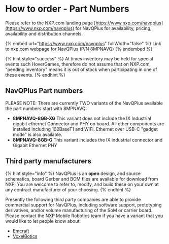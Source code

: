 # How to order - Part Numbers

Please refer to the NXP.com landing page [https://www.nxp.com/navqplus](https://www.nxp.com/navqplus) for NavQPlus for availability, pricing, availability and distribution channels.&#x20;

{% embed url="https://www.nxp.com/navqplus" fullWidth="false" %}
Link to nxp.com webpage for NavQPlus (P/N 8MPNAVQ)
{% endembed %}

{% hint style="success" %}
At times inventory may be held for special events such HoverGames, therefore do not assume that on NXP.com,  "pending inventory" means it is out of stock when participating in one of these events.&#x20;
{% endhint %}



## NavQPlus Part numbers

PLEASE NOTE: There are currently TWO variants of the NavQPlus available the part numbers start with 8MPNAVQ:

* **8MPNAVQ-8GB-XG**   This variant does not include the IX Industrial gigabit ethernet Connector and PHY on board. All other components are installed including 100BaseT1 and WiFi. Ethernet over USB-C "gadget mode" is also available.
* **8MPNAVQ-8GB-G** This variant includes the IX industrial connector and Gigabit Ethernet PHY



## Third party manufacturers

{% hint style="info" %}
NavQPlus is an **open** design, and source schematics, board Gerber and BOM files are available for download from NXP. You are welcome to refer to, modify, and build these on your own at any contract manufacturer of your choosing.
{% endhint %}

Presently the following third party companies are able to provide commercial support for NavQPlus, including software support, prototyping derivatives, and/or volume manufacturing of the SoM or carrier board. Please contact the NXP Mobile Robotics team if you have a variant that you would like to let people know about:

* [Emcraft](https://emcraft.com/)
* [VoxelBotics](mailto:info@voxelbotics.com)



